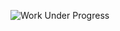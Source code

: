![Work Under Progress](https://raw.githubusercontent.com/YASH-810/C-LANGUAGE/refs/heads/main/wip.jpg "Work Under Progress")
